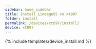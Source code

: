 ```yaml
---
sidebar: home_sidebar
title: Install LineageOS on xt897
folder: install
permalink: /devices/xt897/install/
device: xt897
---
```

{% include templates/device_install.md %}
